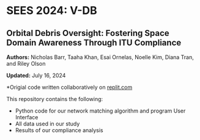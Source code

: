  # SEES 2024: V-DB
 
 ## Orbital Debris Oversight: Fostering Space Domain Awareness Through ITU Compliance

 **Authors:** Nicholas Barr, Taaha Khan, Esai Ornelas, Noelle Kim, Diana Tran, and Riley Olson

 **Updated:** July 16, 2024
 
*Origial code written collaboratively on [replit.com](https://replit.com/@HOS8778/NASA-Command-Line-GEO-Engine#main.py)

This repository contains the following:
* Python code for our network matching algorithm and program User Interface
* All data used in our study
* Results of our compliance analysis
